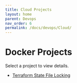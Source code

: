 ```yaml
---
title: Cloud Projects
layout: home
parent: Devops
nav_order: 6
permalink: /docs/devops/Cloud/
---
```


# Docker Projects

Select a project to view details.

- [Terraform State File Locking](/docs/devops/Cloud/tf-state-locking/)